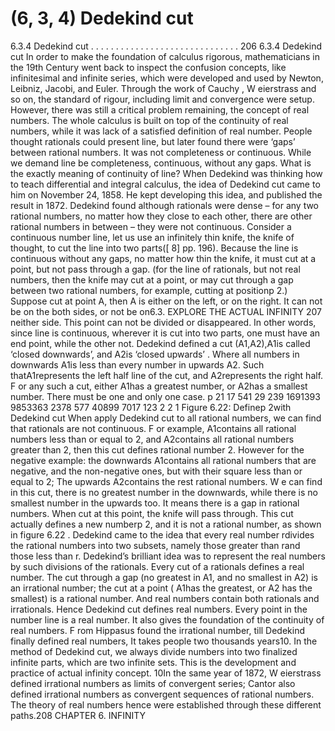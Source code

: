 # (6, 3, 4) Dedekind cut

6.3.4 Dedekind cut . . . . . . . . . . . . . . . . . . . . . . . . . . . . . . 206
6.3.4 Dedekind cut
In order to make the foundation of calculus rigorous, mathematicians in the 19th Century
went back to inspect the confusion concepts, like infinitesimal and infinite series, which
were developed and used by Newton, Leibniz, Jacobi, and Euler. Through the work of
Cauchy , W eierstrass and so on, the standard of rigour, including limit and convergence
were setup. However, there was still a critical problem remaining, the concept of real
numbers. The whole calculus is built on top of the continuity of real numbers, while it
was lack of a satisfied definition of real number. People thought rationals could present
line, but later found there were ‘gaps’ between rational numbers. It was not completeness
or continuous. While we demand line be completeness, continuous, without any gaps.
What is the exactly meaning of continuity of line?
When Dedekind was thinking how to teach differential and integral calculus, the idea
of Dedekind cut came to him on November 24, 1858. He kept developing this idea, and
published the result in 1872. Dedekind found although rationals were dense – for any
two rational numbers, no matter how they close to each other, there are other rational
numbers in between – they were not continuous. Consider a continuous number line, let
us use an infinitely thin knife, the knife of thought, to cut the line into two parts([ 8] pp.
196).
Because the line is continuous without any gaps, no matter how thin the knife, it
must cut at a point, but not pass through a gap. (for the line of rationals, but not real
numbers, then the knife may cut at a point, or may cut through a gap between two
rational numbers, for example, cutting at positionp
2.) Suppose cut at point A, then
A is either on the left, or on the right. It can not be on the both sides, or not be on6.3. EXPLORE THE ACTUAL INFINITY 207
neither side. This point can not be divided or disappeared. In other words, since line is
continuous, wherever it is cut into two parts, one must have an end point, while the other
not.
Dedekind defined a cut (A1,A2),A1is called ‘closed downwards’, and A2is ‘closed
upwards’ . Where all numbers in downwards A1is less than every number in upwards A2.
Such thatA1represents the left half line of the cut, and A2represents the right half. F or
any such a cut, either A1has a greatest number, or A2has a smallest number. There
must be one and only one case.
p
21
17
541
29
239
1691393
9853363
2378
577
40899
7017
123
2
2
1
Figure 6.22: Definep
2with Dedekind cut
When apply Dedekind cut to all rational numbers, we can find that rationals are not
continuous. F or example, A1contains all rational numbers less than or equal to 2, and
A2contains all rational numbers greater than 2, then this cut defines rational number 2.
However for the negative example: the downwards A1contains all rational numbers that
are negative, and the non-negative ones, but with their square less than or equal to 2;
The upwards A2contains the rest rational numbers. W e can find in this cut, there is no
greatest number in the downwards, while there is no smallest number in the upwards too.
It means there is a gap in rational numbers. When cut at this point, the knife will pass
through. This cut actually defines a new numberp
2, and it is not a rational number, as
shown in figure 6.22 .
Dedekind came to the idea that every real number rdivides the rational numbers
into two subsets, namely those greater than rand those less than r. Dedekind’s brilliant
idea was to represent the real numbers by such divisions of the rationals. Every cut of
a rationals defines a real number. The cut through a gap (no greatest in A1, and no
smallest in A2) is an irrational number; the cut at a point ( A1has the greatest, or A2
has the smallest) is a rational number. And real numbers contain both rationals and
irrationals. Hence Dedekind cut defines real numbers. Every point in the number line is
a real number. It also gives the foundation of the continuity of real numbers.
F rom Hippasus found the irrational number, till Dedekind finally defined real numbers, It takes people two thousands years10. In the method of Dedekind cut, we always
divide numbers into two finalized infinite parts, which are two infinite sets. This is the
development and practice of actual infinity concept.
10In the same year of 1872, W eierstrass defined irrational numbers as limits of convergent series; Cantor
also defined irrational numbers as convergent sequences of rational numbers. The theory of real numbers
hence were established through these different paths.208 CHAPTER 6. INFINITY
